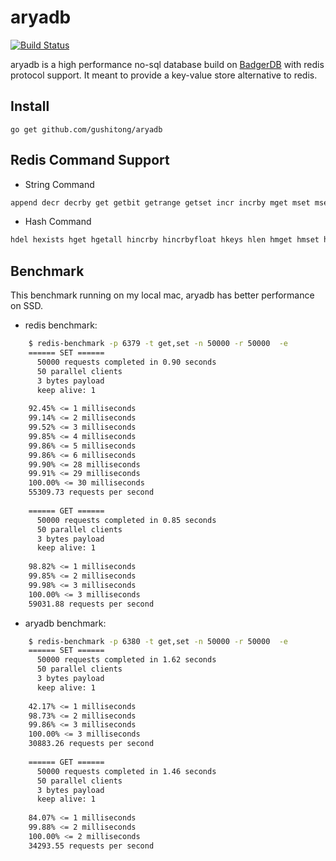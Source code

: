 
# aryadb

[![Build Status](https://travis-ci.com/gushitong/aryadb.svg?branch=master)](https://travis-ci.com/gushitong/aryadb)

aryadb is a high performance no-sql database build on [BadgerDB](https://github.com/dgraph-io/badger) with redis protocol
support. It meant to provide a key-value store alternative to redis.

## Install

    go get github.com/gushitong/aryadb
    
## Redis Command Support

* String Command

```bash
append decr decrby get getbit getrange getset incr incrby mget mset msetnx set setbit setex setnx setrange strlen
```

* Hash Command

```bash
hdel hexists hget hgetall hincrby hincrbyfloat hkeys hlen hmget hmset hscan hset hsetnx hstrlen hvals
```

## Benchmark

This benchmark running on my local mac, aryadb has better performance on SSD.

* redis benchmark:

```bash
    $ redis-benchmark -p 6379 -t get,set -n 50000 -r 50000  -e
    ====== SET ======
      50000 requests completed in 0.90 seconds
      50 parallel clients
      3 bytes payload
      keep alive: 1
    
    92.45% <= 1 milliseconds
    99.14% <= 2 milliseconds
    99.52% <= 3 milliseconds
    99.85% <= 4 milliseconds
    99.86% <= 5 milliseconds
    99.86% <= 6 milliseconds
    99.90% <= 28 milliseconds
    99.91% <= 29 milliseconds
    100.00% <= 30 milliseconds
    55309.73 requests per second
    
    ====== GET ======
      50000 requests completed in 0.85 seconds
      50 parallel clients
      3 bytes payload
      keep alive: 1
    
    98.82% <= 1 milliseconds
    99.85% <= 2 milliseconds
    99.98% <= 3 milliseconds
    100.00% <= 3 milliseconds
    59031.88 requests per second
```

* aryadb benchmark:

```bash
    $ redis-benchmark -p 6380 -t get,set -n 50000 -r 50000  -e
    ====== SET ======
      50000 requests completed in 1.62 seconds
      50 parallel clients
      3 bytes payload
      keep alive: 1
    
    42.17% <= 1 milliseconds
    98.73% <= 2 milliseconds
    99.86% <= 3 milliseconds
    100.00% <= 3 milliseconds
    30883.26 requests per second
    
    ====== GET ======
      50000 requests completed in 1.46 seconds
      50 parallel clients
      3 bytes payload
      keep alive: 1
    
    84.07% <= 1 milliseconds
    99.88% <= 2 milliseconds
    100.00% <= 2 milliseconds
    34293.55 requests per second
```